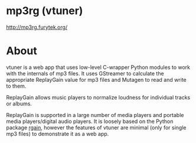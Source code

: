 # mp3rg (vtuner)

http://mp3rg.furytek.org/

# About

vtuner is a web app that uses low-level C-wrapper Python modules to work with the internals of mp3 files. It uses GStreamer to calculate the appropriate ReplayGain value for mp3 files and Mutagen to read and write to them.

ReplayGain allows music players to normalize loudness for individual tracks or albums. 

ReplayGain is supported in a large number of media players and portable media players/digital audio players. It is loosely based on the Python package <a href="https://pypi.python.org/pypi/rgain">rgain</a>, however the features of vtuner are minimal (only for single mp3 files) to demonstrate it as a web app.
